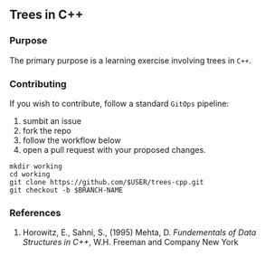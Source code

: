 ## Trees in C++

### Purpose

The primary purpose is a learning exercise involving trees in `C++`.

### Contributing
If you wish to contribute, follow a standard `GitOps` pipeline:

  1. sumbit an issue
  1. fork the repo
  1. follow the workflow below
  1. open a pull request with your proposed changes.

```
mkdir working
cd working
git clone https://github.com/$USER/trees-cpp.git
git checkout -b $BRANCH-NAME
```


### References

1. Horowitz, E., Sahni, S., (1995) Mehta, D. *Fundementals of Data Structures in C++*,
W.H. Freeman and Company New York
